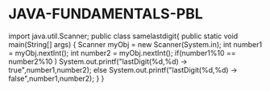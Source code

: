 # JAVA-FUNDAMENTALS-PBL
import java.util.Scanner;
public class samelastdigit{ 
public static void main(String[] args) {
Scanner myObj = new Scanner(System.in); 
int number1 = myObj.nextInt(); int number2 = myObj.nextInt(); 
if(number1%10 == number2%10 ) 
System.out.printf("lastDigit(%d,%d) -> true",number1,number2);
else
	System.out.printf("lastDigit(%d,%d) -> false",number1,number2);
}
}
